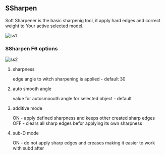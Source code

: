 ## SSharpen

Soft Sharpener is the basic sharpenig tool, it apply hard edges and correct weight to Your active selected model.

![ss1](https://raw.githubusercontent.com/mx1001/hardops_manual/master/docs/Hops/operators/sharpeners/img/ss1.png)

### SSharpen F6 options

![ss2](https://raw.githubusercontent.com/mx1001/hardops_manual/master/docs/Hops/operators/sharpeners/img/ss2.png)

1. sharpness

   edge angle to witch sharpening is applied - default 30

2. auto smooth angle

   value for autosmoouth angle for selected object - default 

3. additive mode

   ON - apply defined sharpness and keeps other created sharp edges
   OFF - clears all sharp edges befor applying its own sharpness

4. sub-D mode

   ON - do not apply sharp edges and creases making it easier to work with subd after